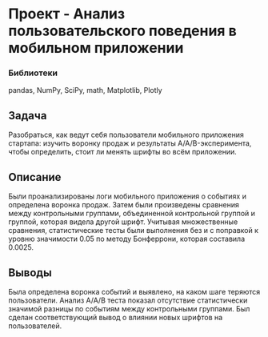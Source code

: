 # Проект - Анализ пользовательского поведения в мобильном приложении

### Библиотеки
pandas, NumPy, SciPy, math, Matplotlib, Plotly

## Задача
Разобраться, как ведут себя пользователи мобильного приложения стартапа: изучить воронку продаж и результаты A/A/B-эксперимента, чтобы определить, стоит ли менять шрифты во всём приложении.

## Описание
Были проанализированы логи мобильного приложения о событиях и определена воронка продаж. Затем были произведены сравнения между контрольными группами, объединенной контрольной группой и группой, которая видела другой шрифт. Учитывая множественные сравнения, статистические тесты были выполнения без и с поправкой к уровню значимости 0.05 по методу Бонферрони, которая составила 0.0025. 

## Выводы
Была определена воронка событий и выявлено, на каком шаге теряются пользователи. 
Анализ А/А/В теста показал отсутствие статистически значимой разницы по событиям между контрольными группами. Был сделан соответствующий вывод о влиянии новых шрифтов на пользователей. 
